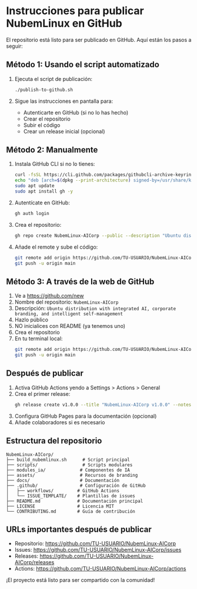 # Instrucciones para publicar NubemLinux en GitHub

El repositorio está listo para ser publicado en GitHub. Aquí están los pasos a seguir:

## Método 1: Usando el script automatizado

1. Ejecuta el script de publicación:
   ```bash
   ./publish-to-github.sh
   ```

2. Sigue las instrucciones en pantalla para:
   - Autenticarte en GitHub (si no lo has hecho)
   - Crear el repositorio
   - Subir el código
   - Crear un release inicial (opcional)

## Método 2: Manualmente

1. Instala GitHub CLI si no lo tienes:
   ```bash
   curl -fsSL https://cli.github.com/packages/githubcli-archive-keyring.gpg | sudo dd of=/usr/share/keyrings/githubcli-archive-keyring.gpg
   echo "deb [arch=$(dpkg --print-architecture) signed-by=/usr/share/keyrings/githubcli-archive-keyring.gpg] https://cli.github.com/packages stable main" | sudo tee /etc/apt/sources.list.d/github-cli.list > /dev/null
   sudo apt update
   sudo apt install gh -y
   ```

2. Autentícate en GitHub:
   ```bash
   gh auth login
   ```

3. Crea el repositorio:
   ```bash
   gh repo create NubemLinux-AICorp --public --description "Ubuntu distribution with integrated AI"
   ```

4. Añade el remote y sube el código:
   ```bash
   git remote add origin https://github.com/TU-USUARIO/NubemLinux-AICorp.git
   git push -u origin main
   ```

## Método 3: A través de la web de GitHub

1. Ve a https://github.com/new
2. Nombre del repositorio: `NubemLinux-AICorp`
3. Descripción: `Ubuntu distribution with integrated AI, corporate branding, and intelligent self-management`
4. Hazlo público
5. NO inicialices con README (ya tenemos uno)
6. Crea el repositorio
7. En tu terminal local:
   ```bash
   git remote add origin https://github.com/TU-USUARIO/NubemLinux-AICorp.git
   git push -u origin main
   ```

## Después de publicar

1. Activa GitHub Actions yendo a Settings > Actions > General
2. Crea el primer release:
   ```bash
   gh release create v1.0.0 --title "NubemLinux-AICorp v1.0.0" --notes "Initial release"
   ```
3. Configura GitHub Pages para la documentación (opcional)
4. Añade colaboradores si es necesario

## Estructura del repositorio

```
NubemLinux-AICorp/
├── build_nubemlinux.sh      # Script principal
├── scripts/                 # Scripts modulares
├── modules_ia/             # Componentes de IA
├── assets/                 # Recursos de branding
├── docs/                   # Documentación
├── .github/                # Configuración de GitHub
│   ├── workflows/         # GitHub Actions
│   └── ISSUE_TEMPLATE/    # Plantillas de issues
├── README.md              # Documentación principal
├── LICENSE                # Licencia MIT
└── CONTRIBUTING.md        # Guía de contribución
```

## URLs importantes después de publicar

- Repositorio: https://github.com/TU-USUARIO/NubemLinux-AICorp
- Issues: https://github.com/TU-USUARIO/NubemLinux-AICorp/issues
- Releases: https://github.com/TU-USUARIO/NubemLinux-AICorp/releases
- Actions: https://github.com/TU-USUARIO/NubemLinux-AICorp/actions

¡El proyecto está listo para ser compartido con la comunidad!